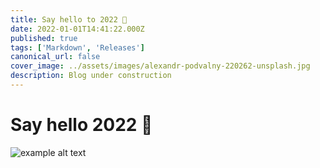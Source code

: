 ```yaml
---
title: Say hello to 2022 🎉
date: 2022-01-01T14:41:22.000Z
published: true
tags: ['Markdown', 'Releases']
canonical_url: false
cover_image: ../assets/images/alexandr-podvalny-220262-unsplash.jpg
description: Blog under construction
---
```


# Say hello 2022 🎉

![example alt text](../../assets/images/2022-02-25-you-can-express-tags-today.jpg 'example Title')
